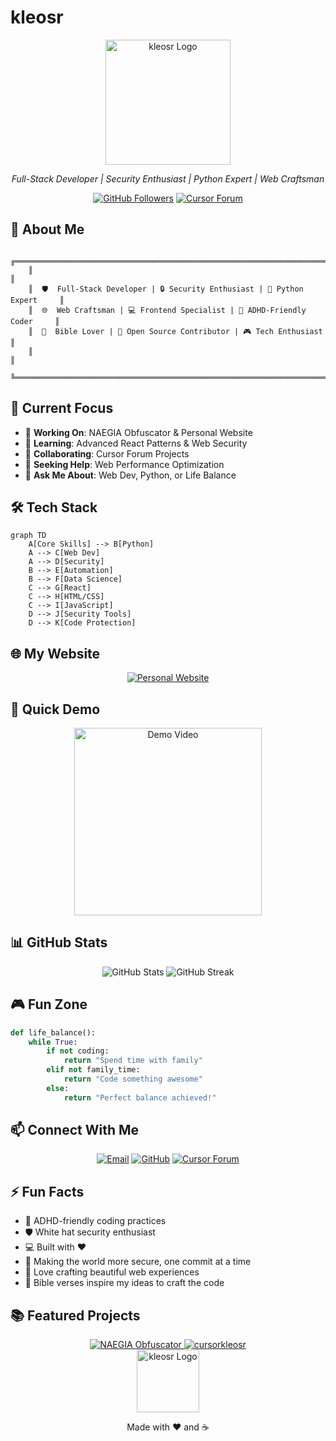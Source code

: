 # kleosr

<div align="center">
  <img src="https://i.ibb.co/tMy2cRkC/image-fx.png" alt="kleosr Logo" width="200" />
  <p>
    <em>Full-Stack Developer | Security Enthusiast | Python Expert | Web Craftsman</em>
  </p>
  <p>
    <a href="https://github.com/kleosr"><img src="https://img.shields.io/github/followers/kleosr?label=Follow&style=social" alt="GitHub Followers"></a>
    <a href="https://forum.cursor.com/u/kleosr/summary"><img src="https://img.shields.io/badge/Cursor_Forum-Active-green" alt="Cursor Forum"></a>
  </p>
</div>

## 🎯 About Me

```ascii
    ╔════════════════════════════════════════════════════════════════════════════╗
    ║                                                                             ║
    ║  🛡️  Full-Stack Developer | 🔒 Security Enthusiast | 🐍 Python Expert     ║
    ║  🌐  Web Craftsman | 💻 Frontend Specialist | 🧠 ADHD-Friendly Coder     ║
    ║  📖  Bible Lover | 🌟 Open Source Contributor | 🎮 Tech Enthusiast      ║
    ║                                                                             ║
    ╚════════════════════════════════════════════════════════════════════════════╝
```

## 🚀 Current Focus

- 🔭 **Working On**: NAEGIA Obfuscator & Personal Website
- 🌱 **Learning**: Advanced React Patterns & Web Security
- 👯 **Collaborating**: Cursor Forum Projects
- 🤔 **Seeking Help**: Web Performance Optimization
- 💬 **Ask Me About**: Web Dev, Python, or Life Balance

## 🛠️ Tech Stack

```mermaid
graph TD
    A[Core Skills] --> B[Python]
    A --> C[Web Dev]
    A --> D[Security]
    B --> E[Automation]
    B --> F[Data Science]
    C --> G[React]
    C --> H[HTML/CSS]
    C --> I[JavaScript]
    D --> J[Security Tools]
    D --> K[Code Protection]
```

## 🌐 My Website

<div align="center">
  <a href="https://kleosr.surge.sh">
    <img src="https://img.shields.io/badge/Personal_Website-Live-green" alt="Personal Website" />
  </a>
</div>

## 🎥 Quick Demo

<div align="center">
  <img src="https://i.imgur.com/stidKc2.mp4" alt="Demo Video" width="300" />
</div>

## 📊 GitHub Stats

<div align="center">
  <img src="https://github-readme-stats.vercel.app/api?username=kleosr&show_icons=true&theme=dark" alt="GitHub Stats" />
  <img src="https://github-readme-streak-stats.herokuapp.com/?user=kleosr&theme=dark" alt="GitHub Streak" />
</div>

## 🎮 Fun Zone

```python
def life_balance():
    while True:
        if not coding:
            return "Spend time with family"
        elif not family_time:
            return "Code something awesome"
        else:
            return "Perfect balance achieved!"
```

## 📫 Connect With Me

<div align="center">
  <a href="mailto:contact@kleosr.com"><img src="https://img.shields.io/badge/Email-Contact-red" alt="Email"></a>
  <a href="https://github.com/kleosr"><img src="https://img.shields.io/badge/GitHub-Profile-black" alt="GitHub"></a>
  <a href="https://forum.cursor.com/u/kleosr/summary"><img src="https://img.shields.io/badge/Cursor_Forum-Active-green" alt="Cursor Forum"></a>
</div>

## ⚡ Fun Facts

- 🎯 ADHD-friendly coding practices
- 🛡️ White hat security enthusiast
- 💻 Built with ❤️ 
- 🌟 Making the world more secure, one commit at a time
- 🎨 Love crafting beautiful web experiences
- 📖 Bible verses inspire my ideas to craft the code

## 📚 Featured Projects

<div align="center">
  <a href="https://github.com/kleosr/NAEGIA-Obfuscator">
    <img src="https://github-readme-stats.vercel.app/api/pin/?username=kleosr&repo=NAEGIA-Obfuscator&theme=dark" alt="NAEGIA Obfuscator" />
  </a>
  <a href="https://github.com/kleosr/cursorkleosr">
    <img src="https://github-readme-stats.vercel.app/api/pin/?username=kleosr&repo=cursorkleosr&theme=dark" alt="cursorkleosr" />
  </a>
</div>

<div align="center">
  <img src="https://i.ibb.co/tMy2cRkC/image-fx.png" alt="kleosr Logo" width="100" />
  <p>Made with ❤️ and ☕</p>
</div> 
